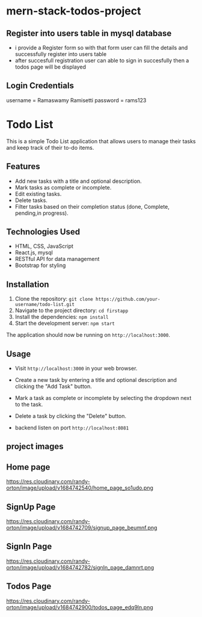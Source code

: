 # mern-stack-todos-project

## Register into users table in mysql database
- i provide a Register form so with that form user can fill the details and successfully register into users table 
- after succesfull registration user can able to sign in succesfully then a todos page will be displayed

## Login Credentials
username = Ramaswamy Ramisetti
password = rams123 

# Todo List
This is a simple Todo List application that allows users to manage their tasks and keep track of their to-do items.

## Features
- Add new tasks with a title and optional description.
- Mark tasks as complete or incomplete.
- Edit existing tasks.
- Delete tasks.
- Filter tasks based on their completion status (done, Complete, pending,in progress).

## Technologies Used

- HTML, CSS, JavaScript
- React.js, mysql
- RESTful API for data management
- Bootstrap for styling

## Installation

1. Clone the repository: `git clone https://github.com/your-username/todo-list.git`
2. Navigate to the project directory: `cd firstapp`
3. Install the dependencies: `npm install`
4. Start the development server: `npm start`

The application should now be running on `http://localhost:3000`.

## Usage

- Visit `http://localhost:3000` in your web browser.
- Create a new task by entering a title and optional description and clicking the "Add Task" button.
- Mark a task as complete or incomplete by selecting the dropdown next to the task.
- Delete a task by clicking the "Delete" button.

- backend listen on port `http://localhost:8081`

## project images

## Home page
https://res.cloudinary.com/randy-orton/image/upload/v1684742540/home_page_so1udo.png

## SignUp Page
https://res.cloudinary.com/randy-orton/image/upload/v1684742709/signup_page_beumnf.png

## SignIn Page
https://res.cloudinary.com/randy-orton/image/upload/v1684742782/signIn_page_damnrt.png

## Todos Page
https://res.cloudinary.com/randy-orton/image/upload/v1684742900/todos_page_edq9ln.png
